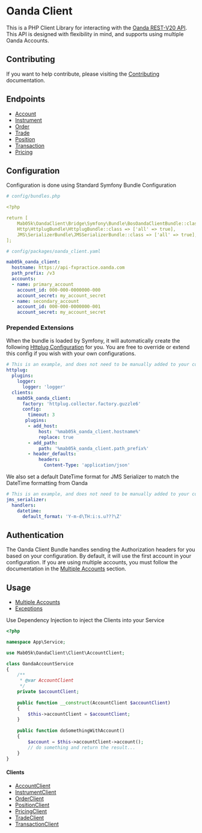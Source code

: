 # Oanda Client

This is a PHP Client Library for interacting with the [Oanda REST-V20 API](http://developer.oanda.com/rest-live-v20/introduction/).
This API is designed with flexibility in mind, and supports using multiple Oanda Accounts.

## Contributing
If you want to help contribute, please visiting the [Contributing](CONTRIBUTING.md) documentation.

## Endpoints
* [Account](http://developer.oanda.com/rest-live-v20/account-ep/)
* [Instrument](http://developer.oanda.com/rest-live-v20/instrument-ep/)
* [Order](http://developer.oanda.com/rest-live-v20/order-ep/)
* [Trade](http://developer.oanda.com/rest-live-v20/trade-ep/)
* [Position](http://developer.oanda.com/rest-live-v20/position-ep/)
* [Transaction](http://developer.oanda.com/rest-live-v20/transaction-ep/)
* [Pricing](http://developer.oanda.com/rest-live-v20/pricing-ep/)

## Configuration 
Configuration is done using Standard Symfony Bundle Configuration

```yaml
# config/bundles.php

<?php

return [
    Mab05k\OandaClient\Bridge\Symfony\Bundle\BosOandaClientBundle::class => ['all' => true],
    Http\HttplugBundle\HttplugBundle::class => ['all' => true],
    JMS\SerializerBundle\JMSSerializerBundle::class => ['all' => true],
];
```

```yaml
# config/packages/oanda_client.yaml

mab05k_oanda_client:
  hostname: https://api-fxpractice.oanda.com
  path_prefix: /v3
  accounts:
  - name: primary_account
    account_id: 000-000-0000000-000
    account_secret: my_account_secret
  - name: secondary_account
    account_id: 000-000-0000000-001
    account_secret: my_account_secret
```

### Prepended Extensions
When the bundle is loaded by Symfony, it will automatically create the following [Httplug Configuration](http://docs.php-http.org/en/latest/integrations/symfony-full-configuration.html) for you. You
are free to override or extend this config if you wish with your own configurations.

```yaml
# This is an example, and does not need to be manually added to your configuration files
httplug:
  plugins:
    logger: 
      logger: 'logger'
  clients:
    mab05k_oanda_client:
      factory: 'httplug.collector.factory.guzzle6'
      config:
        timeout: 3
       plugins:
        - add_host:
            host: '%mab05k_oanda_client.hostname%'
            replace: true
        - add_path:
            path: '%mab05k_oanda_client.path_prefix%'
        - header_defaults:
            headers:
              Content-Type: 'application/json'

```

We also set a default DateTime format for JMS Serializer to match the DateTime formatting from Oanda
```yaml
# This is an example, and does not need to be manually added to your configuration files
jms_serializer:
  handlers:
    datetime:
      default_format: 'Y-m-d\TH:i:s.u???\Z'

```

## Authentication
The Oanda Client Bundle handles sending the Authorization headers for you based on your configuration. By default,
it will use the first account in your configuration. If you are using multiple accounts, you must follow the documentation
in the [Multiple Accounts](src/Bridge/Symfony/Bundle/Resources/doc/usage/multiple_accounts.md) section.

## Usage
* [Multiple Accounts](src/Bridge/Symfony/Bundle/Resources/doc/usage/multiple_accounts.md)
* [Exceptions](src/Bridge/Symfony/Bundle/Resources/doc/usage/exceptions.md)

Use Dependency Injection to inject the Clients into your Service

```php
<?php

namespace App\Service;

use Mab05k\OandaClient\Client\AccountClient;

class OandaAccountService
{
    /**
     * @var AccountClient
     */
    private $accountClient;
    
    public function __construct(AccountClient $accountClient) 
    {
        $this->accountClient = $accountClient;
    }
    
    public function doSomethingWithAccount()
    {
        $account = $this->accountClient->account();
        // do something and return the result...
    }
}
```

#### Clients

* [AccountClient](src/Client/AccountClient.php)
* [InstrumentClient](src/Client/InstrumentClient.php)
* [OrderClient](src/Client/OrderClient.php)
* [PositionClient](src/Client/PositionClient.php)
* [PricingClient](src/Client/PricingClient.php)
* [TradeClient](src/Client/TradeClient.php)
* [TransactionClient](src/Client/TransactionClient.php)
